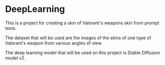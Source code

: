 # DeepLearning

This is a project for creating a skin of Valorant's weapons skin from prompt texts.

The dataset that will be used are the images of the skins of one type of Valorant's weapon from various angles of view.

The deep learning model that will be used on this project is Stable Diffusion model v2.
